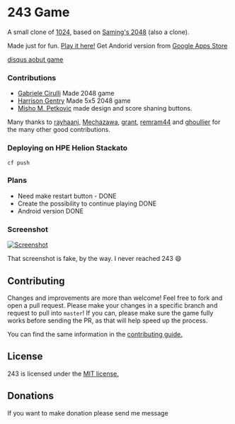 # 243 Game
A small clone of [1024](https://play.google.com/store/apps/details?id=com.Misho.game1024), based on [Saming's 2048](https://github.com/saming/2048) (also a clone).

Made just for fun. [Play it here!](http://243game.com)
Get Andorid version from [Google Apps Store](https://play.google.com/store/apps/details?id=com.Misho.game243)

[disqus aobut game](https://news.ycombinator.com/item?id=7991773)
### Contributions

 - [Gabriele Cirulli](https://github.com/gabrielecirulli) Made 2048 game
 - [Harrison Gentry](https://github.com/hgentry) Made 5x5 2048 game
 - [Misho M. Petkovic](https://twitter.com/mishomp) made design and score shaning buttons.

Many thanks to [rayhaanj](https://github.com/rayhaanj), [Mechazawa](https://github.com/Mechazawa), [grant](https://github.com/grant), [remram44](https://github.com/remram44) and [ghoullier](https://github.com/ghoullier) for the many other good contributions.

### Deploying on HPE Helion Stackato

```
cf push
```

### Plans
- Need make restart button - DONE
- Create the possibility to continue playing DONE
- Android version DONE


### Screenshot

[![Screenshot](http://243game.com/243screen.png)](http://243game.com/243screen.png)

That screenshot is fake, by the way. I never reached 243 :smile:

## Contributing
Changes and improvements are more than welcome! Feel free to fork and open a pull request. Please make your changes in a specific branch and request to pull into `master`! If you can, please make sure the game fully works before sending the PR, as that will help speed up the process.

You can find the same information in the [contributing guide.](https://github.com/gabrielecirulli/2048/blob/master/CONTRIBUTING.md)

## License
243 is licensed under the [MIT license.](https://github.com/gabrielecirulli/2048/blob/master/LICENSE.txt)

## Donations
If you want to make donation please send me message

